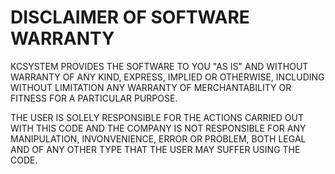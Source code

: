 DISCLAIMER OF SOFTWARE WARRANTY
===
KCSYSTEM PROVIDES THE SOFTWARE TO YOU "AS IS" AND WITHOUT WARRANTY OF ANY KIND, EXPRESS, IMPLIED OR OTHERWISE, INCLUDING WITHOUT LIMITATION ANY WARRANTY OF MERCHANTABILITY OR FITNESS FOR A PARTICULAR PURPOSE. 

THE USER IS SOLELY RESPONSIBLE FOR THE ACTIONS CARRIED OUT WITH THIS CODE AND THE COMPANY IS NOT RESPONSIBLE FOR ANY MANIPULATION, INVONVENIENCE, ERROR OR PROBLEM, BOTH LEGAL AND OF ANY OTHER TYPE THAT THE USER MAY SUFFER USING THE CODE.

